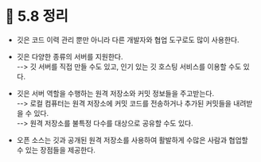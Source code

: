 # 📌 5.8 정리

- 깃은 코드 이력 관리 뿐만 아니라 다른 개발자와 협업 도구로도 많이 사용한다.

- 깃은 다양한 종류의 서버를 지원한다.   
--> 깃 서버를 직접 만들 수도 있고, 인기 있는 깃 호스팅 서비스를 이용할 수도 있다.

- 깃은 서버 역할을 수행하는 원격 저장소와 커밋 정보들을 주고받는다.   
--> 로컬 컴퓨터는 원격 저장소에 커밋 코드를 전송하거나 추가된 커밋들을 내려받을 수 있다.   
--> 원격 저장소를 불특정 다수를 대상으로 공유할 수도 있다.  

- 오픈 소스는 깃과 공개된 원격 저장소를 사용하여 활발하게 수많은 사람과 협업할 수 있는 장점들을 제공한다.
